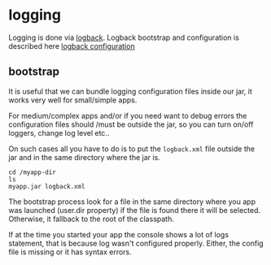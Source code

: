 # logging

Logging is done via [logback](http://logback.qos.ch). Logback bootstrap and configuration is described here [logback configuration](http://logback.qos.ch/manual/configuration.html)


## bootstrap

It is useful that we can bundle logging  configuration files inside our jar, it works very well for small/simple apps.

For medium/complex apps and/or if you need want to debug errors the configuration files should /must be outside the jar, so you can turn on/off loggers, change log level etc..

On such cases all you have to do is to put the ```logback.xml``` file outside the jar and in the same directory where the jar is.

    cd /myapp-dir
    ls
    myapp.jar logback.xml

The bootstrap process look for a file in the same directory where you app was launched (user.dir property) if the file is found there it will be selected. Otherwise, it fallback to the root of the classpath.

If at the time you started your app the console shows a lot of logs statement, that is because log wasn't configured properly. Either, the config file is missing or it has syntax errors.
